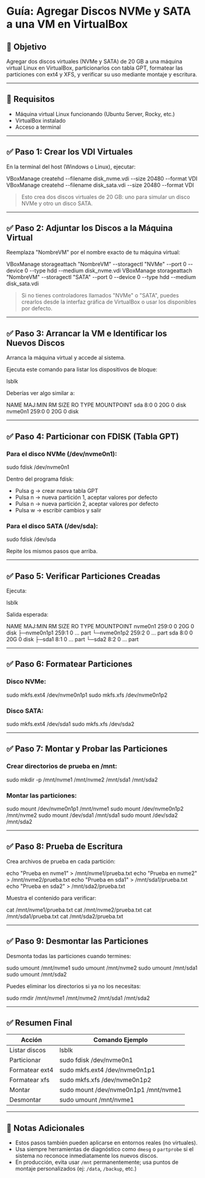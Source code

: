 # Guía: Agregar Discos NVMe y SATA a una VM en VirtualBox

## 🎯 Objetivo

Agregar dos discos virtuales (NVMe y SATA) de 20 GB a una máquina virtual Linux en VirtualBox, particionarlos con tabla GPT, formatear las particiones con ext4 y XFS, y verificar su uso mediante montaje y escritura.

---

## 🔧 Requisitos

- Máquina virtual Linux funcionando (Ubuntu Server, Rocky, etc.)
- VirtualBox instalado
- Acceso a terminal

---

## ✅ Paso 1: Crear los VDI Virtuales

En la terminal del host (Windows o Linux), ejecutar:

VBoxManage createhd --filename disk_nvme.vdi --size 20480 --format VDI
VBoxManage createhd --filename disk_sata.vdi --size 20480 --format VDI

> Esto crea dos discos virtuales de 20 GB: uno para simular un disco NVMe y otro un disco SATA.

---

## ✅ Paso 2: Adjuntar los Discos a la Máquina Virtual

Reemplaza "NombreVM" por el nombre exacto de tu máquina virtual:

VBoxManage storageattach "NombreVM" --storagectl "NVMe" --port 0 --device 0 --type hdd --medium disk_nvme.vdi
VBoxManage storageattach "NombreVM" --storagectl "SATA" --port 0 --device 0 --type hdd --medium disk_sata.vdi

> Si no tienes controladores llamados "NVMe" o "SATA", puedes crearlos desde la interfaz gráfica de VirtualBox o usar los disponibles por defecto.

---

## ✅ Paso 3: Arrancar la VM e Identificar los Nuevos Discos

Arranca la máquina virtual y accede al sistema.

Ejecuta este comando para listar los dispositivos de bloque:

lsblk

Deberías ver algo similar a:

NAME   MAJ:MIN RM SIZE RO TYPE MOUNTPOINT
sda      8:0    0  20G  0 disk
nvme0n1 259:0   0  20G  0 disk

---

## ✅ Paso 4: Particionar con FDISK (Tabla GPT)

### Para el disco NVMe (/dev/nvme0n1):

sudo fdisk /dev/nvme0n1

Dentro del programa fdisk:
- Pulsa g → crear nueva tabla GPT
- Pulsa n → nueva partición 1, aceptar valores por defecto
- Pulsa n → nueva partición 2, aceptar valores por defecto
- Pulsa w → escribir cambios y salir

### Para el disco SATA (/dev/sda):

sudo fdisk /dev/sda

Repite los mismos pasos que arriba.

---

## ✅ Paso 5: Verificar Particiones Creadas

Ejecuta:

lsblk

Salida esperada:

NAME        MAJ:MIN RM SIZE RO TYPE MOUNTPOINT
nvme0n1     259:0   0  20G  0 disk
├─nvme0n1p1 259:1   0  ...     part
└─nvme0n1p2 259:2   0  ...     part
sda         8:0     0  20G  0 disk
├─sda1      8:1     0  ...     part
└─sda2      8:2     0  ...     part

---

## ✅ Paso 6: Formatear Particiones

### Disco NVMe:

sudo mkfs.ext4 /dev/nvme0n1p1
sudo mkfs.xfs /dev/nvme0n1p2

### Disco SATA:

sudo mkfs.ext4 /dev/sda1
sudo mkfs.xfs /dev/sda2

---

## ✅ Paso 7: Montar y Probar las Particiones

### Crear directorios de prueba en /mnt:

sudo mkdir -p /mnt/nvme1 /mnt/nvme2 /mnt/sda1 /mnt/sda2

### Montar las particiones:

sudo mount /dev/nvme0n1p1 /mnt/nvme1
sudo mount /dev/nvme0n1p2 /mnt/nvme2
sudo mount /dev/sda1       /mnt/sda1
sudo mount /dev/sda2       /mnt/sda2

---

## ✅ Paso 8: Prueba de Escritura

Crea archivos de prueba en cada partición:

echo "Prueba en nvme1" > /mnt/nvme1/prueba.txt
echo "Prueba en nvme2" > /mnt/nvme2/prueba.txt
echo "Prueba en sda1"  > /mnt/sda1/prueba.txt
echo "Prueba en sda2"  > /mnt/sda2/prueba.txt

Muestra el contenido para verificar:

cat /mnt/nvme1/prueba.txt
cat /mnt/nvme2/prueba.txt
cat /mnt/sda1/prueba.txt
cat /mnt/sda2/prueba.txt

---

## ✅ Paso 9: Desmontar las Particiones

Desmonta todas las particiones cuando termines:

sudo umount /mnt/nvme1
sudo umount /mnt/nvme2
sudo umount /mnt/sda1
sudo umount /mnt/sda2

Puedes eliminar los directorios si ya no los necesitas:

sudo rmdir /mnt/nvme1 /mnt/nvme2 /mnt/sda1 /mnt/sda2

---

## ✅ Resumen Final

| Acción             | Comando Ejemplo                          |
|--------------------|------------------------------------------|
| Listar discos      | lsblk                                    |
| Particionar        | sudo fdisk /dev/nvme0n1                  |
| Formatear ext4     | sudo mkfs.ext4 /dev/nvme0n1p1            |
| Formatear xfs      | sudo mkfs.xfs /dev/nvme0n1p2             |
| Montar             | sudo mount /dev/nvme0n1p1 /mnt/nvme1     |
| Desmontar          | sudo umount /mnt/nvme1                   |

---

## 📝 Notas Adicionales

- Estos pasos también pueden aplicarse en entornos reales (no virtuales).
- Usa siempre herramientas de diagnóstico como `dmesg` o `partprobe` si el sistema no reconoce inmediatamente los nuevos discos.
- En producción, evita usar `/mnt` permanentemente; usa puntos de montaje personalizados (ej: `/data`, `/backup`, etc.)
